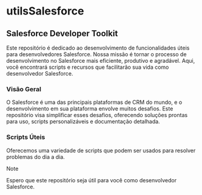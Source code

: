 # utilsSalesforce
## **Salesforce Developer Toolkit**

Este repositório é dedicado ao desenvolvimento de funcionalidades úteis para desenvolvedores Salesforce. Nossa missão é tornar o processo de desenvolvimento no Salesforce mais eficiente, produtivo e agradável. Aqui, você encontrará scripts e recursos que facilitarão sua vida como desenvolvedor Salesforce.

### Visão Geral
O Salesforce é uma das principais plataformas de CRM do mundo, e o desenvolvimento em sua plataforma envolve muitos desafios. Este repositório visa simplificar esses desafios, oferecendo soluções prontas para uso, scripts personalizáveis e documentação detalhada.

### Scripts Úteis
Oferecemos uma variedade de scripts que podem ser usados para resolver problemas do dia a dia.

> [!NOTE]
> Espero que este repositório seja útil para você como desenvolvedor Salesforce.
